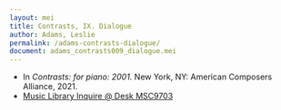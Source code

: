 ```yaml
---
layout: mei
title: Contrasts, IX. Dialogue
author: Adams, Leslie
permalink: /adams-contrasts-dialogue/
document: adams_contrasts009_dialogue.mei
---
```


- In *Contrasts: for piano: 2001.* New York, NY: American Composers Alliance, 2021.
- <a href="https://tufts.primo.exlibrisgroup.com/permalink/01TUN_INST/1kc9gia/alma991018728036003851" target="_blank">Music Library Inquire @ Desk MSC9703</a>
